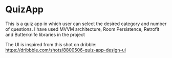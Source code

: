 # QuizApp
This is a quiz app in which user can select the desired category and number of questions. I have used MVVM architecture, Room Persistence, Retrofit and Butterknife libraries in the project

The UI is inspired from this shot on dribble: https://dribbble.com/shots/8800506-quiz-app-design-ui
